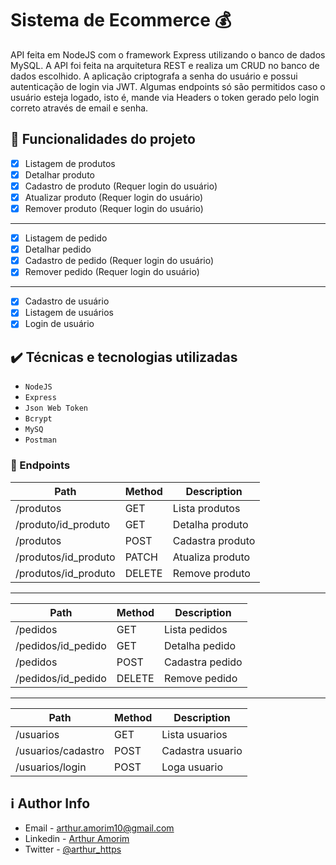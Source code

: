 # Sistema de Ecommerce 💰
API feita em NodeJS com o framework Express utilizando o banco de dados MySQL. 
A API foi feita na arquitetura REST e realiza um CRUD no banco de dados escolhido.
A aplicação criptografa a senha do usuário e possui autenticação de login via JWT. 
Algumas endpoints só são permitidos caso o usuário esteja logado, isto é, mande via Headers o token gerado pelo login correto através de email e senha.

## 🔨 Funcionalidades do projeto

 - [x] Listagem de produtos 
 - [x] Detalhar produto
 - [x] Cadastro de produto (Requer login do usuário)
 - [x] Atualizar produto (Requer login do usuário)
 - [x] Remover produto (Requer login do usuário)
------------------------------------------------------------------
 - [x] Listagem de pedido
 - [x] Detalhar pedido 
 - [x] Cadastro de pedido (Requer login do usuário)
 - [x] Remover pedido (Requer login do usuário)
------------------------------------------------------------------
 - [x] Cadastro de usuário
 - [x] Listagem de usuários
 - [x] Login de usuário

## ✔️ Técnicas e tecnologias utilizadas

 - ``NodeJS``
 - ``Express``
 - ``Json Web Token``
 - ``Bcrypt``
 - ``MySQ``
 - ``Postman``
 
 ### 🎯 Endpoints

 Path | Method | Description
 ---|---|---
 /produtos           | GET    | Lista produtos
 /produto/id_produto         | GET    | Detalha produto
 /produtos           | POST   | Cadastra produto
 /produtos/id_produto         | PATCH    | Atualiza produto
 /produtos/id_produto        | DELETE | Remove produto
------------------------------------------------------------------
 Path | Method | Description
 ---|---|---
 /pedidos            | GET    | Lista pedidos
 /pedidos/id_pedido     | GET    | Detalha pedido
 /pedidos            | POST   | Cadastra pedido
 /pedidos/id_pedido        | DELETE | Remove pedido
 ------------------------------------------------------------------
 Path | Method | Description
 ---|---|---
 /usuarios        | GET    | Lista usuarios
 /usuarios/cadastro  | POST    | Cadastra usuario
 /usuarios/login  | POST    | Loga usuario
 
 
 ## ℹ️ Author Info

- Email - [arthur.amorim10@gmail.com](arthur.amorim10@gmail.com)
- Linkedin - [Arthur Amorim](https://www.linkedin.com/in/arthur-amorim-bs/)
- Twitter - [@arthur_https](https://twitter.com/http_ruhtar)
